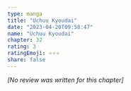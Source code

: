 ```yaml
---
type: manga
title: "Uchuu Kyoudai"
date: "2023-04-20T09:58:47"
name: "Uchuu Kyoudai"
chapter: 32
rating: 3
ratingEmoji: ⭐️⭐️⭐️
share: false
---
```


_[No review was written for this chapter]_
